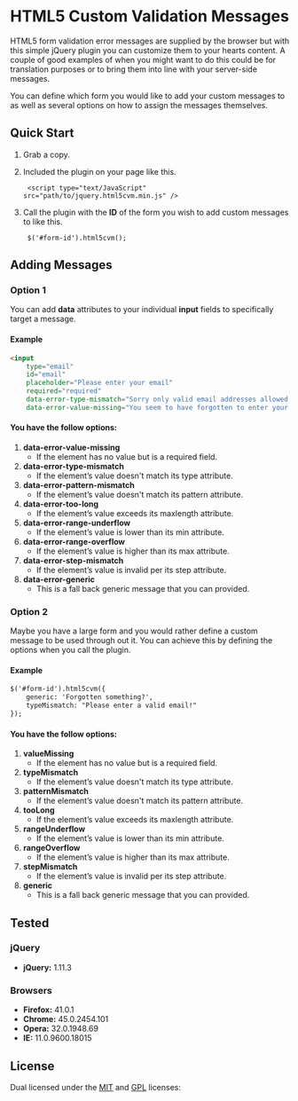 # HTML5 Custom Validation Messages

HTML5 form validation error messages are supplied by the browser but with this simple jQuery plugin you can customize them to your hearts content. A couple of good examples of when you might want to do this could be for translation purposes or to bring them into line with your server-side messages.

You can define which form you would like to add your custom messages to as well as several options on how to assign the messages themselves.

## Quick Start

1. Grab a copy.
2. Included the plugin on your page like this.

        <script type="text/JavaScript" src="path/to/jquery.html5cvm.min.js" />

3. Call the plugin with the **ID** of the form you wish to add custom messages to like this.

        $('#form-id').html5cvm();

## Adding Messages

### Option 1

You can add **data** attributes to your individual **input** fields to specifically target a message.

#### Example

```html
<input 
    type="email" 
    id="email"
    placeholder="Please enter your email" 
    required="required"
    data-error-type-mismatch="Sorry only valid email addresses allowed! Please try again" 
    data-error-value-missing="You seem to have forgotten to enter your email!">
```

#### You have the follow options:

1. **data-error-value-missing**
    - If the element has no value but is a required field.
2. **data-error-type-mismatch**
    - If the element’s value doesn't match its type attribute.
3. **data-error-pattern-mismatch**
    - If the element’s value doesn't match its pattern attribute.
4. **data-error-too-long**
    - If the element’s value exceeds its maxlength attribute.
5. **data-error-range-underflow**
    - If the element’s value is lower than its min attribute.
6. **data-error-range-overflow**
    - If the element’s value is higher than its max attribute.
7. **data-error-step-mismatch**
    - If the element’s value is invalid per its step attribute.
8. **data-error-generic**
    - This is a fall back generic message that you can provided.


### Option 2

Maybe you have a large form and you would rather define a custom message to be used through out it. You can achieve this by defining the options when you call the plugin.

#### Example

```html
$('#form-id').html5cvm({
    generic: 'Forgotten something?',
    typeMismatch: "Please enter a valid email!"
});
```

#### You have the follow options:

1. **valueMissing**
    - If the element has no value but is a required field.
2. **typeMismatch**
    - If the element’s value doesn't match its type attribute.
3. **patternMismatch**
    - If the element’s value doesn't match its pattern attribute.
4. **tooLong**
    - If the element’s value exceeds its maxlength attribute.
5. **rangeUnderflow**
    - If the element’s value is lower than its min attribute.
6. **rangeOverflow**
    - If the element’s value is higher than its max attribute.
7. **stepMismatch**
    - If the element’s value is invalid per its step attribute.
8. **generic**
    - This is a fall back generic message that you can provided.

## Tested

### jQuery
-   **jQuery:** 1.11.3

### Browsers
-   **Firefox:** 41.0.1
-   **Chrome:** 45.0.2454.101
-   **Opera:** 32.0.1948.69
-   **IE:** 11.0.9600.18015

## License

Dual licensed under the [MIT](http://www.opensource.org/licenses/mit-license.php) and [GPL](http://www.gnu.org/licenses/gpl.html) licenses:


